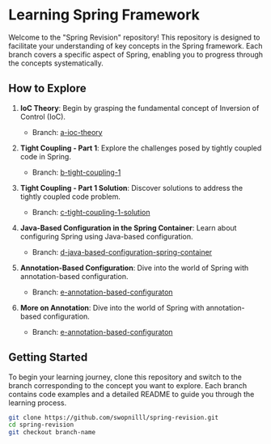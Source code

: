 # Learning Spring Framework

Welcome to the "Spring Revision" repository! This repository is designed to facilitate your understanding of key concepts in the Spring framework. Each branch covers a specific aspect of Spring, enabling you to progress through the concepts systematically.

## How to Explore

1. **IoC Theory**: Begin by grasping the fundamental concept of Inversion of Control (IoC).
    - Branch: [a-ioc-theory](https://github.com/swopnilll/spring-revision/tree/a-ioc-theory)

2. **Tight Coupling - Part 1**: Explore the challenges posed by tightly coupled code in Spring.
    - Branch: [b-tight-coupling-1](https://github.com/swopnilll/spring-revision/tree/b-tight-coupling-1)

3. **Tight Coupling - Part 1 Solution**: Discover solutions to address the tightly coupled code problem.
    - Branch: [c-tight-coupling-1-solution](https://github.com/swopnilll/spring-revision/tree/c-tight-coupling-1-solution)

4. **Java-Based Configuration in the Spring Container**: Learn about configuring Spring using Java-based configuration.
    - Branch: [d-java-based-configuration-spring-container](https://github.com/swopnilll/spring-revision/tree/d-java-based-configuration-spring-container)

5. **Annotation-Based Configuration**: Dive into the world of Spring with annotation-based configuration.
    - Branch: [e-annotation-based-configuraton](https://github.com/swopnilll/spring-revision/tree/e-annotation-based-configuraton)
  
6. **More on Annotation**: Dive into the world of Spring with annotation-based configuration.
    - Branch: [e-annotation-based-configuraton](https://github.com/swopnilll/spring-revision/tree/f-primary-annotation)

## Getting Started

To begin your learning journey, clone this repository and switch to the branch corresponding to the concept you want to explore. Each branch contains code examples and a detailed README to guide you through the learning process.

```bash
git clone https://github.com/swopnilll/spring-revision.git
cd spring-revision
git checkout branch-name
